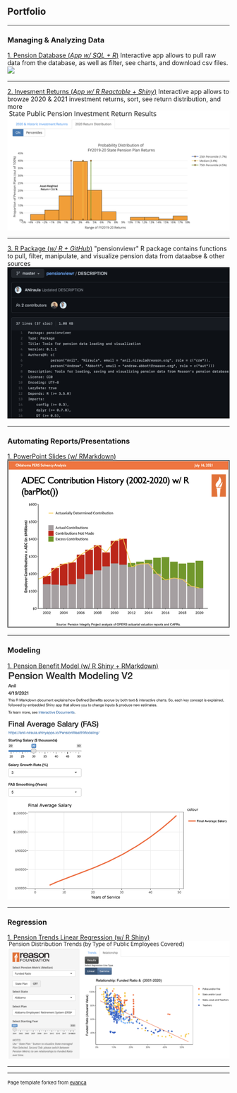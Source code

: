 ## Portfolio
---

### Managing & Analyzing Data

[1. Pension Database (*App w/ SQL + R*)](https://github.com/ReasonFoundation/)
Interactive app allows to pull raw data from the database, as well as filter, see charts, and download csv files.
<img src="images/Reason Database Viewer (V4.0).png?raw=true"/>

---

[2. Invesment Returns (*App w/ R Reactable + Shiny*)](https://reason.shinyapps.io/StatePublicPensionReturnResults_Updt2)
Interactive app allows to browze 2020 & 2021 investment returns, sort, see return distribution, and more
<img src="images/2020FY Returns2.jpg?raw=true"/>

---

[3. R Package (*w/ R + GitHub*)](https://github.com/ReasonFoundation/pensionviewr)
"pensionviewr" R package contains functions to pull, filter, manipulate, and visualize pension data from dataabse & other sources
<img src="images/Pensionviewr.png?raw=true"/>

---

### Automating Reports/Presentations

[1. PowerPoint Slides (w/ RMarkdown)](http://example.com/)
<img src="images/OPERS_PPT2.png?raw=true"/>

---

### Modeling

[1. Pension Benefit Model (w/ R Shiny + RMarkdown)](https://anil-niraula.shinyapps.io/PensionWealthModeling/)
<img src="images/BenefitModel.png?raw=true"/>

---

### Regression

[1. Pension Trends Linear Regression (w/ R Shiny)](https://reason.shinyapps.io/DistCoveredEE2/)
<img src="images/PensionTrendsRegression.png?raw=true"/>

---



---
<p style="font-size:11px">Page template forked from <a href="https://github.com/evanca/quick-portfolio">evanca</a></p>
<!-- Remove above link if you don't want to attibute -->
